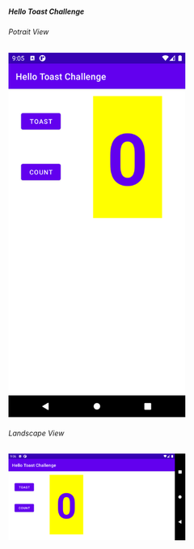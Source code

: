 <H5>Hello Toast Challenge</H5>
<h6>Potrait View</h6>
<img src="https://raw.githubusercontent.com/sakriya777/HelloToast/hellotoastchallenge/images/Screenshot_1615216822.png" width="350" title="potrait view">
<h6>Landscape View</h6>
<img src="https://raw.githubusercontent.com/sakriya777/HelloToast/hellotoastchallenge/images/Screenshot_1615216895.png" width="350" title="Landscape view">